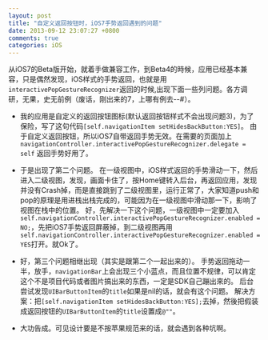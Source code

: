 ```yaml
---
layout: post
title: "自定义返回按钮时，iOS7手势返回遇到的问题"
date: 2013-09-12 23:07:27 +0800
comments: true
categories: iOS
---
```

从iOS7的Beta版开始，就着手做兼容工作，到Beta4的時候，应用已经基本兼容，只是偶然发现，iOS样式的手势返回，也就是用`interactivePopGestureRecognizer`返回的时候,出现下面一些列问题。各方调研，无果，史无前例（废话，刚出来的7，上哪有例去--#）。

* 我的应用是自定义的返回按钮图标(默认返回按钮样式不会出现问题3)，为了保险，写了这句代码`[self.navigationItem setHidesBackButton:YES]`。
由于自定义返回按钮，所以iOS7自带返回手势无效。在需要的页面加上`navigationController.interactivePopGestureRecognizer.delegate = self`
返回手势好用了。

* 于是出现了第二个问题。
在一级视图中，iOS样式返回的手势滑动一下，然后进入二级视图，发现，画面卡住了，按Home键转入后台，再返回应用，发现并没有Crash掉，而是直接跳到了二级视图里，运行正常了，大家知道push和pop的原理是用进栈出栈完成的，可能因为在一级视图中滑动那一下，影响了视图在栈中的位置。
好，先解决一下这个问题，一级视图中一定要加入`self.navigationController.interactivePopGestureRecognizer.enabled = NO;`，先把iOS7手势返回屏蔽掉，到二级视图再用`self.navigationController.interactivePopGestureRecognizer.enabled = YES`打开。就Ok了。

* 好，第三个问题相继出现（其实是跟第二个一起出来的）。
手势返回拖动一半，放手，`navigationBar`上会出现三个小蓝点，而且位置不规律，可以肯定这个不是项目代码或者图片搞出来的东西，一定是SDK自己蹦出來的。
后台尝试发现`UIBarButtonItem`的`title`如果是nil的话，就会有这个问题。
解决方案：把`[self.navigationItem setHidesBackButton:YES];`去掉，然後把假装成返回按钮的`UIBarButtonItem`的`title`设置成`@""`。


* 大功告成。可见设计要是不按苹果规范来的话，就会遇到各种坑啊。